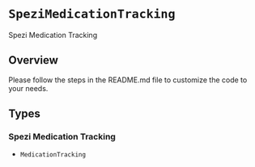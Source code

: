 # ``SpeziMedicationTracking``

<!--
#
# This source file is part of the Stanford Spezi open-source project
#
# SPDX-FileCopyrightText: 2022 Stanford University and the project authors (see CONTRIBUTORS.md)
#
# SPDX-License-Identifier: MIT
#       
-->

Spezi Medication Tracking 

## Overview

Please follow the steps in the README.md file to customize the code to your needs.

## Types

### Spezi Medication Tracking

- ``MedicationTracking``
